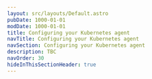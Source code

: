 ```yaml
---
layout: src/layouts/Default.astro
pubDate: 1000-01-01
modDate: 1000-01-01
title: Configuring your Kubernetes agent
navTitle: Configuring your Kubernetes agent
navSection: Configuring your Kubernetes agent
description: TBC
navOrder: 30
hideInThisSectionHeader: true
---
```


